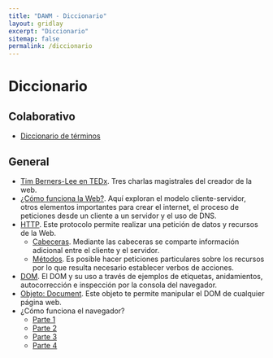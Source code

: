 ```yaml
---
title: "DAWM - Diccionario"
layout: gridlay
excerpt: "Diccionario"
sitemap: false
permalink: /diccionario
---
```


# Diccionario

## Colaborativo

* [Diccionario de términos](https://espolec-my.sharepoint.com/:x:/g/personal/aavendan_espol_edu_ec/EfRGuJNBvv1GiaWKHqJS8BgB8cs4bZryR5ehtuAmiolUlw?e=V4enRM)


## General

* [Tim Berners-Lee en TEDx](https://www.ted.com/speakers/tim_berners_lee). Tres charlas magistrales del creador de la web.
* [¿Cómo funciona la Web?](https://developer.mozilla.org/es/docs/Learn/Getting_started_with_the_web/C%C3%B3mo_funciona_la_Web). Aquí exploran el modelo cliente-servidor, otros elementos importantes para crear el internet, el proceso de peticiones desde un cliente a un servidor y el uso de DNS.
* [HTTP](https://developer.mozilla.org/es/docs/Web/HTTP/Overview). Este protocolo permite realizar una petición de datos y recursos de la Web.
  * [Cabeceras](https://developer.mozilla.org/es/docs/Web/HTTP/Headers). Mediante las cabeceras se comparte información adicional entre el cliente y el servidor.
  * [Métodos](https://developer.mozilla.org/es/docs/Web/HTTP/Methods). Es posible hacer peticiones particulares sobre los recursos por lo que resulta necesario establecer verbos de acciones.
* [DOM](https://javascript.info/dom-nodes). El DOM y su uso a través de ejemplos de etiquetas, anidamientos, autocorrección e inspección por la consola del navegador.
* [Objeto: Document](https://javascript.info/dom-navigation). Este objeto te permite manipular el DOM de cualquier página web.
* ¿Cómo funciona el navegador? 
  * [Parte 1](https://developers.google.com/web/updates/2018/09/inside-browser-part1)
  * [Parte 2](https://developers.google.com/web/updates/2018/09/inside-browser-part2)
  * [Parte 3](https://developers.google.com/web/updates/2018/09/inside-browser-part3)
  * [Parte 4](https://developers.google.com/web/updates/2018/09/inside-browser-part4)
